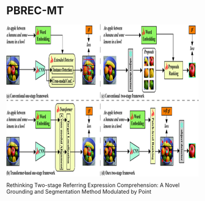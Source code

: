 # PBREC-MT
<p align="center"> <img src='docs/overview.jpg' align="center" height="400px"> </p>
Rethinking Two-stage Referring Expression Comprehension: A Novel Grounding and Segmentation Method Modulated by Point
